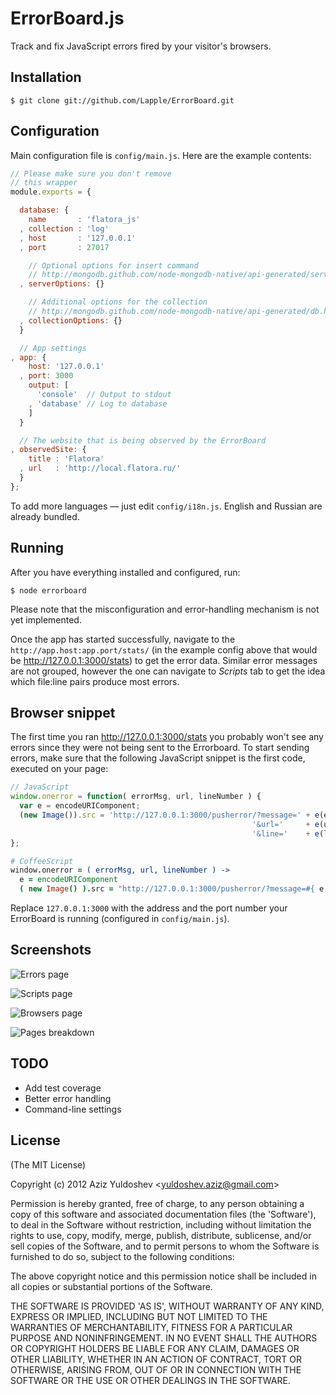 # ErrorBoard.js

Track and fix JavaScript errors fired by your visitor's browsers.

## Installation

    $ git clone git://github.com/Lapple/ErrorBoard.git

## Configuration

Main configuration file is `config/main.js`. Here are the example contents:

```js
// Please make sure you don't remove
// this wrapper
module.exports = {

  database: {
    name       : 'flatora_js'
  , collection : 'log'
  , host       : '127.0.0.1'
  , port       : 27017

    // Optional options for insert command
    // http://mongodb.github.com/node-mongodb-native/api-generated/server.html#Server
  , serverOptions: {}

    // Additional options for the collection
    // http://mongodb.github.com/node-mongodb-native/api-generated/db.html#Db
  , collectionOptions: {}
  }

  // App settings
, app: {
    host: '127.0.0.1'
  , port: 3000
    output: [
      'console'  // Output to stdout
    , 'database' // Log to database
    ]
  }

  // The website that is being observed by the ErrorBoard
, observedSite: {
    title : 'Flatora'
  , url   : 'http://local.flatora.ru/'
  }
};
```

To add more languages — just edit `config/i18n.js`. English and Russian are already bundled.

## Running

After you have everything installed and configured, run:

    $ node errorboard

Please note that the misconfiguration and error-handling mechanism is not yet implemented.

Once the app has started successfully, navigate to the `http://app.host:app.port/stats/` (in the example config above that would be http://127.0.0.1:3000/stats) to get the error data. Similar error messages are not grouped, however the one can navigate to *Scripts* tab to get the idea which file:line pairs produce most errors.

## Browser snippet

The first time you ran http://127.0.0.1:3000/stats you probably won't see any errors since they were not being sent to the Errorboard. To start sending errors, make sure that the following JavaScript snippet is the first code, executed on your page:

```js
// JavaScript
window.onerror = function( errorMsg, url, lineNumber ) {
  var e = encodeURIComponent;
  (new Image()).src = 'http://127.0.0.1:3000/pusherror/?message=' + e(errorMsg) +
                                                      '&url='     + e(url) +
                                                      '&line='    + e(lineNumber);
};
```

```coffee
# CoffeeScript
window.onerror = ( errorMsg, url, lineNumber ) ->
  e = encodeURIComponent
  ( new Image() ).src = "http://127.0.0.1:3000/pusherror/?message=#{ e errorMsg }&url=#{ e url }&line=#{ e lineNumber }"
```

Replace `127.0.0.1:3000` with the address and the port number your ErrorBoard is running (configured in `config/main.js`).

## Screenshots

![Errors page](http://i.imgur.com/gcrFR.png)

![Scripts page](http://i.imgur.com/boQf4.png)

![Browsers page](http://i.imgur.com/d9v5P.png)

![Pages breakdown](http://i.imgur.com/H5p4S.png)

## TODO

* Add test coverage
* Better error handling
* Command-line settings

## License

(The MIT License)

Copyright (c) 2012 Aziz Yuldoshev &lt;yuldoshev.aziz@gmail.com&gt;

Permission is hereby granted, free of charge, to any person obtaining
a copy of this software and associated documentation files (the
'Software'), to deal in the Software without restriction, including
without limitation the rights to use, copy, modify, merge, publish,
distribute, sublicense, and/or sell copies of the Software, and to
permit persons to whom the Software is furnished to do so, subject to
the following conditions:

The above copyright notice and this permission notice shall be
included in all copies or substantial portions of the Software.

THE SOFTWARE IS PROVIDED 'AS IS', WITHOUT WARRANTY OF ANY KIND,
EXPRESS OR IMPLIED, INCLUDING BUT NOT LIMITED TO THE WARRANTIES OF
MERCHANTABILITY, FITNESS FOR A PARTICULAR PURPOSE AND NONINFRINGEMENT.
IN NO EVENT SHALL THE AUTHORS OR COPYRIGHT HOLDERS BE LIABLE FOR ANY
CLAIM, DAMAGES OR OTHER LIABILITY, WHETHER IN AN ACTION OF CONTRACT,
TORT OR OTHERWISE, ARISING FROM, OUT OF OR IN CONNECTION WITH THE
SOFTWARE OR THE USE OR OTHER DEALINGS IN THE SOFTWARE.

